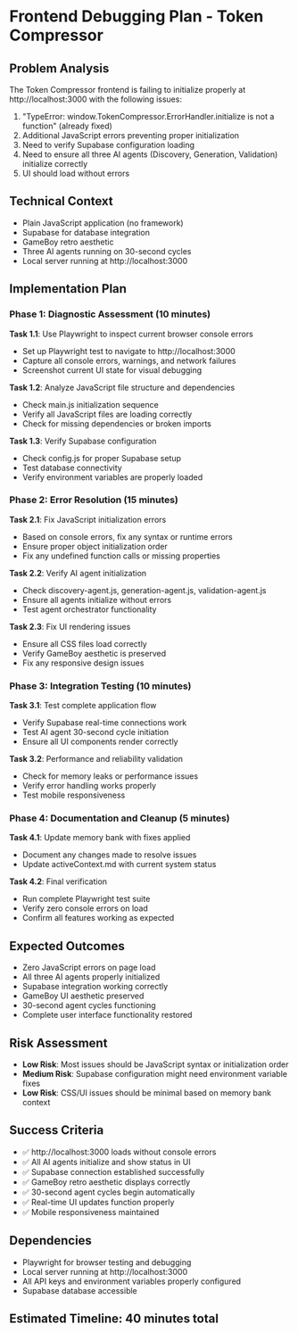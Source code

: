 # Frontend Debugging Plan - Token Compressor

## Problem Analysis
The Token Compressor frontend is failing to initialize properly at http://localhost:3000 with the following issues:
1. "TypeError: window.TokenCompressor.ErrorHandler.initialize is not a function" (already fixed)
2. Additional JavaScript errors preventing proper initialization
3. Need to verify Supabase configuration loading
4. Need to ensure all three AI agents (Discovery, Generation, Validation) initialize correctly
5. UI should load without errors

## Technical Context
- Plain JavaScript application (no framework)
- Supabase for database integration
- GameBoy retro aesthetic
- Three AI agents running on 30-second cycles
- Local server running at http://localhost:3000

## Implementation Plan

### Phase 1: Diagnostic Assessment (10 minutes)
**Task 1.1**: Use Playwright to inspect current browser console errors
- Set up Playwright test to navigate to http://localhost:3000
- Capture all console errors, warnings, and network failures
- Screenshot current UI state for visual debugging

**Task 1.2**: Analyze JavaScript file structure and dependencies
- Check main.js initialization sequence
- Verify all JavaScript files are loading correctly
- Check for missing dependencies or broken imports

**Task 1.3**: Verify Supabase configuration
- Check config.js for proper Supabase setup
- Test database connectivity
- Verify environment variables are properly loaded

### Phase 2: Error Resolution (15 minutes)
**Task 2.1**: Fix JavaScript initialization errors
- Based on console errors, fix any syntax or runtime errors
- Ensure proper object initialization order
- Fix any undefined function calls or missing properties

**Task 2.2**: Verify AI agent initialization
- Check discovery-agent.js, generation-agent.js, validation-agent.js
- Ensure all agents initialize without errors
- Test agent orchestrator functionality

**Task 2.3**: Fix UI rendering issues
- Ensure all CSS files load correctly
- Verify GameBoy aesthetic is preserved
- Fix any responsive design issues

### Phase 3: Integration Testing (10 minutes)
**Task 3.1**: Test complete application flow
- Verify Supabase real-time connections work
- Test AI agent 30-second cycle initiation
- Ensure all UI components render correctly

**Task 3.2**: Performance and reliability validation
- Check for memory leaks or performance issues
- Verify error handling works properly
- Test mobile responsiveness

### Phase 4: Documentation and Cleanup (5 minutes)
**Task 4.1**: Update memory bank with fixes applied
- Document any changes made to resolve issues
- Update activeContext.md with current system status

**Task 4.2**: Final verification
- Run complete Playwright test suite
- Verify zero console errors on load
- Confirm all features working as expected

## Expected Outcomes
- Zero JavaScript errors on page load
- All three AI agents properly initialized
- Supabase integration working correctly
- GameBoy UI aesthetic preserved
- 30-second agent cycles functioning
- Complete user interface functionality restored

## Risk Assessment
- **Low Risk**: Most issues should be JavaScript syntax or initialization order
- **Medium Risk**: Supabase configuration might need environment variable fixes
- **Low Risk**: CSS/UI issues should be minimal based on memory bank context

## Success Criteria
- ✅ http://localhost:3000 loads without console errors
- ✅ All AI agents initialize and show status in UI
- ✅ Supabase connection established successfully
- ✅ GameBoy retro aesthetic displays correctly
- ✅ 30-second agent cycles begin automatically
- ✅ Real-time UI updates function properly
- ✅ Mobile responsiveness maintained

## Dependencies
- Playwright for browser testing and debugging
- Local server running at http://localhost:3000
- All API keys and environment variables properly configured
- Supabase database accessible

## Estimated Timeline: 40 minutes total